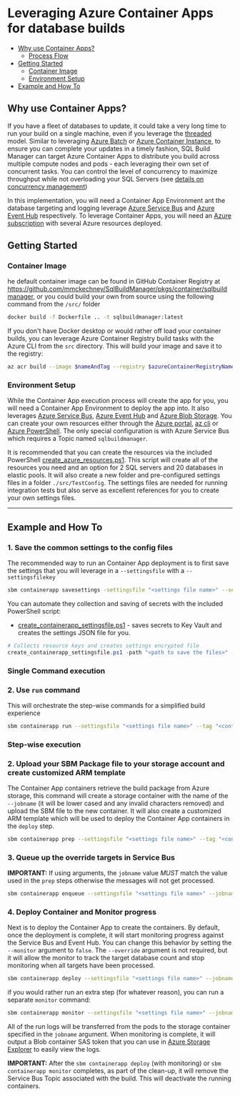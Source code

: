 # Leveraging Azure Container Apps for database builds

- [Why use Container Apps?](#why-use-container-apps)
  - [Process Flow](massively_parallel.md#process-flow-details)
- [Getting Started](#getting-started)
  - [Container Image](#container-image)
  - [Environment Setup](#environment-setup)
- [Example and How To](#example-and-how-to)

## Why use Container Apps?

If you have a fleet of databases to update, it could take a very long time to run your build on a single machine, even if you leverage the [threaded](threaded_build.md) model. Similar to leveraging [Azure Batch](azure_batch.md) or [Azure Container Instance](aci.md), to ensure you can complete your updates in a timely fashion, SQL Build Manager can target Azure Container Apps to distribute you build across multiple compute nodes and pods - each leveraging their own set of concurrent tasks. You can control the level of concurrency to maximize throughput while not overloading your SQL Servers (see [details on concurrency management](concurrency_options.md))

In this implementation, you will need a Container App Environment ant the database targeting and logging leverage [Azure Service Bus](https://azure.microsoft.com/en-us/services/service-bus/) and [Azure Event Hub](https://azure.microsoft.com/en-us/services/event-hubs) respectively. To leverage Container Apps, you will need an [Azure subscription](https://azure.microsoft.com/) with several Azure resources deployed.

## Getting Started

### Container Image

he default container image can be found in GitHub Container Registry at https://github.com/mmckechney/SqlBuildManager/pkgs/container/sqlbuildmanager, or you could build your own from source using the following command from the `/src/` folder

``` bash
docker build -f Dockerfile .. -t sqlbuildmanager:latest
```
If you don't have Docker desktop or would rather off load your container builds, you can leverage Azure Container Registry build tasks with the Azure CLI from the `src` directory. This will build your image and save it to the registry:

``` bash
az acr build --image $nameAndTag --registry $azureContainerRegistryName --file Dockerfile .
```
### Environment Setup

While the Container App execution process will create the app for you, you will need a Container App Environment to deploy the app into. It also leverages [Azure Service Bus](https://azure.microsoft.com/en-us/services/service-bus/), [Azure Event Hub](https://azure.microsoft.com/en-us/services/event-hubs) and [Azure Blob Storage](https://azure.microsoft.com/en-us/services/storage/blobs/). You can create your own resources either through the [Azure portal](https://portal.azure.com), [az cli](https://docs.microsoft.com/en-us/cli/azure/install-azure-cli) or [Azure PowerShell](https://docs.microsoft.com/en-us/powershell/azure/). The only special configuration is with Azure Service Bus which requires a Topic named `sqlbuildmanager`.

It is recommended that you can create the resources via the included PowerShell [create_azure_resources.ps1](../scripts/templates/create_azure_resources.ps1). This script will create all of the resources you need and an option for 2 SQL servers and 20 databases in elastic pools. It will also create a new folder and pre-configured settings files in a folder `./src/TestConfig`. The settings files are needed for running integration tests but also serve as excellent references for you to create your own settings files.

----

## Example and How To

### 1. Save the common settings to the config files

The recommended way to run an Container App deployment is to first save the settings that you will leverage in a `--settingsfile` with a `--settingsfilekey`

``` bash
sbm containerapp savesettings -settingsfile "<settings file name>" --settingsfilekey "<settings file key name>" --environmentname "<container app env>" --location "<azure location of env>" --image "<container image name>" --imagetag "<image tag>" g "<environment resource group>" -sb "<service bus topic connection string>"  -kv "<Key Vault Name>" --storageaccountname "<storage acct name>" --storageaccountkey "<storage acct key>" -eh "<event hub connection string>" --defaultscripttimeout 500 --subscriptionid "<azure subscription id>" --force 
```

You can automate they collection and saving of secrets with the included PowerShell script:

- [create_containerapp_settingsfile.ps1](../scripts/templates/ContainerApp/create_containerapp_settingsfile.ps1) - saves secrets to Key Vault and creates the settings JSON file for you.

``` PowerShell
# Collects resource keys and creates settings encrypted file
create_containerapp_settingsfile.ps1 -path "<path to save the files>" -resourceGroupName "<resource group with the KV and identity>" -containerAppEnvironmentName "<env name>" -containerRegistryName "<if using Azure Container registry>" -storageAccountName "<Name of storage account>" -eventHubNamespaceName "<Name of event hub namespace>" -serviceBusNamespaceName "<Name of service bus namespace>" -sqlUserName "<SQL user name" -sqlPassword "<SQL Password>" -withContainerRegistry ($true|$false) 
```
### **Single Command execution**

### 2. Use `run` command
This will orchestrate the step-wise commands for a simplified build experience

``` bash
sbm containerapp run --settingsfile "<settings file name>" --tag "<container version tag>" --jobname "<job name>" -P "<sbm package name>" --concurrencytype "<concurrency type>" --override "<override file name>"
```

### **Step-wise execution**

### 2. Upload your SBM Package file to your storage account and create customized ARM template

The Container App containers retrieve the build package from Azure storage, this command will create a storage container with the name of the `--jobname` (it will be lower cased and any invalid characters removed) and upload the SBM file to the new container. It will also create a customized ARM template which will be used to deploy the Container App containers in the `deploy` step.

``` bash
sbm containerapp prep --settingsfile "<settings file name>" --tag "<container version tag>" --jobname "<job name>" -P "<sbm package name>"
```

### 3. Queue up the override targets in Service Bus


**IMPORTANT:** If using arguments, the `jobname` value _MUST_ match the value used in the `prep` steps otherwise the messages will not get processed.

``` bash
sbm containerapp enqueue --settingsfile "<settings file name>" --jobname "<job name>" --concurrencytype "<concurrency type>" --override "<override file name>"
```

### 4. Deploy Container and Monitor progress

Next is to deploy the Container App to create the containers. By default, once the deployment is complete, it will start monitoring progress against the Service Bus and Event Hub. You can change this behavior by setting the `--monitor` argument to `false`. The `--override` argument is not required, but it will allow the monitor to track the target database count and stop monitoring when all targets have been processed.

``` bash
sbm containerapp deploy --settingsfile "<settings file name>" --jobname "<job name>" -P "<sbm package name>" --override "<override file name>"  --concurrencytype "<concurrency type>" --concurrency '<int value>' --monitor 
```

if you would rather run an extra step (for whatever reason), you can run a separate `monitor` command:

``` bash
sbm containerapp monitor --settingsfile "<settings file name>" --jobname "<job name>" --concurrencytype "<concurrency type>" --override "<override file name>"
```

 All of the run logs will be transferred from the pods to the storage container specified in the `jobname` argument. When monitoring is complete, it will output a Blob container SAS token that you can use in [Azure Storage Explorer](https://azure.microsoft.com/en-us/features/storage-explorer/) to easily view the logs.

 **IMPORTANT:** After the `sbm containerapp deploy` (with monitoring) or `sbm containerapp monitor` completes, as part of the clean-up, it will remove the Service Bus Topic associated with the build. This will deactivate the running containers.

